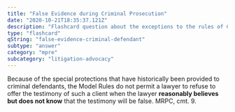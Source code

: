 ```yaml
---
title: "False Evidence during Criminal Prosecution"
date: "2020-10-21T18:35:37.121Z"
description: "Flashcard question about the exceptions to the rules of Confidentiality."
type: "flashcard"
qString: "false-evidence-criminal-defendant"
subtype: "answer"
category: "mpre"
subcategory: "litigation-advocacy"
---
```


Because of the special protections that have historically been provided to criminal defendants, the Model Rules do not permit a lawyer to refuse to offer the testimony of such a client when the lawyer <b>reasonably believes but does not know</b> that the testimony will be false. MRPC, cmt. 9.